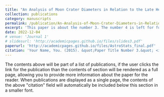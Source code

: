 ```yaml
---
title: "An Analysis of Moon Crater Diameters in Relation to the Late Heavy Bombardment Theory"
collection: publications
category: manuscripts
permalink: /publication/An-Analysis-of-Moon-Crater-Diameters-in-Relation-to-the-Late-Heavy-Bombardment-Theory
excerpt: 'This paper is about the number 3. The number 4 is left for future work.'
date: 2022-12-04
# venue: 'Journal 1'
# slidesurl: 'http://academicpages.github.io/files/slides3.pdf'
paperurl: 'http://academicpages.github.io/files/AstroStats_final.pdf'
citation: 'Your Name, You. (2015). &quot;Paper Title Number 3.&quot; <i>Journal 1</i>. 1(3).'
---
```


The contents above will be part of a list of publications, if the user clicks the link for the publication than the contents of section will be rendered as a full page, allowing you to provide more information about the paper for the reader. When publications are displayed as a single page, the contents of the above "citation" field will automatically be included below this section in a smaller font.